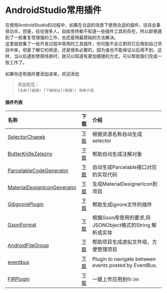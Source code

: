 # AndroidStudio常用插件
在使用AndroidStudio的过程中，如果在合适的场景下使用合适的插件，往往会事倍功半。但是，往往很多人，自始至终都不知道一些插件工具的存在，所以即使遇到了一些重复性很强的工作，也还是用最原始的方法解决。
<br>这里就收集了一些开发过程中常用的工具插件，你可能不会立即将它应用到自己项目中来，但是了解它的用途，还是很有必要的，因为谁也不能保证以后用不到，这样，当以后遇到使用场景时，就可以知道有更加便捷的方式，可以帮助我们完成一些工作了。
<br><br>
如果你还有插件要添加进来，欢迎添加
> 添加规范：  
> `[名称](链接) [下载地址](链接)| 简单介绍`


#### 插件列表
名称 | 下载 | 介绍
:------------- | :------------- | :-------------
[SelectorChapek](https://github.com/inmite/android-selector-chapek) | [下载](http://plugins.jetbrains.com/plugin/7298) | 根据资源名称自动生成selector
[ButterKnifeZelezny](https://github.com/avast/android-butterknife-zelezny) | [下载](http://plugins.jetbrains.com/plugin/7369) | 帮助自动生成注解对象
[ParcelableCodeGenerator](https://github.com/mcharmas/android-parcelable-intellij-plugin) | [下载](https://github.com/mcharmas/android-parcelable-intellij-plugin/releases/download/0.6.1/android-parcelable-intellij-plugin-0.6.1.jar) | 自动生成Parcelable接口对应的实现代码
[MaterialDesignIconGenerator](https://github.com/konifar/android-material-design-icon-generator-plugin) | [下载](https://github.com/konifar/android-material-design-icon-generator-plugin/raw/master/MaterialDesignIconGeneratorPlugin.jar) | 生成MaterialDesignerIcon到项目
[GitignorePlugin](https://github.com/hsz/idea-gitignore) | [下载](https://plugins.jetbrains.com/plugin/7495) | 帮助生成ignore文件的插件
[GsonFormat](https://github.com/zzz40500/GsonFormat) | [下载](https://plugins.jetbrains.com/plugin/download?pr=androidstudio&updateId=21015) | 根据Gson库使用的要求,将JSONObject格式的String 解析成实体
[AndroidFileGroup](https://github.com/dmytrodanylyk/folding-plugin) | [下载](https://github.com/dmytrodanylyk/folding-plugin/releases) | 帮助项目生成虚拟文件组，方便管理项目
[eventbus](https://github.com/kgmyshin/eventbus-intellij-plugin) | [下载](https://github.com/kgmyshin/eventbus-intellij-plugin/raw/master/eventbus-intellij-plugin.jar) | Plugin to navigate between events posted by EventBus.
[FIRPlugin](https://github.com/FIRHQ/FIR_Plugin_Android) | [下载](https://plugins.jetbrains.com/plugin/7640?pr=androidstudio) | 一键上传应用到fir.im